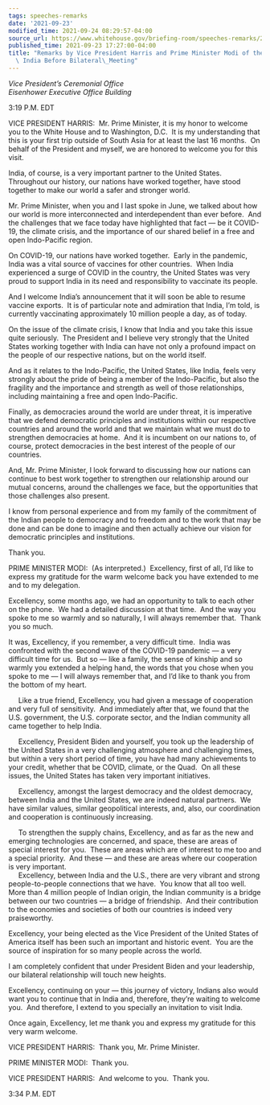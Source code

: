 ```yaml
---
tags: speeches-remarks
date: '2021-09-23'
modified_time: 2021-09-24 08:29:57-04:00
source_url: https://www.whitehouse.gov/briefing-room/speeches-remarks/2021/09/23/remarks-by-vice-president-harris-and-prime-minister-modi-of-the-republic-of-india-before-bilateral-meeting/
published_time: 2021-09-23 17:27:00-04:00
title: "Remarks by Vice President Harris and Prime Minister Modi of the Republic of\
  \ India Before Bilateral\_Meeting"
---
```

 
*Vice President’s Ceremonial Office  
*Eisenhower Executive Office Building**

3:19 P.M. EDT  
  
VICE PRESIDENT HARRIS:  Mr. Prime Minister, it is my honor to welcome
you to the White House and to Washington, D.C.  It is my understanding
that this is your first trip outside of South Asia for at least the last
16 months.  On behalf of the President and myself, we are honored to
welcome you for this visit.  
  
India, of course, is a very important partner to the United States. 
Throughout our history, our nations have worked together, have stood
together to make our world a safer and stronger world.   
  
Mr. Prime Minister, when you and I last spoke in June, we talked about
how our world is more interconnected and interdependent than ever
before.  And the challenges that we face today have highlighted that
fact — be it COVID-19, the climate crisis, and the importance of our
shared belief in a free and open Indo-Pacific region.  
  
On COVID-19, our nations have worked together.  Early in the pandemic,
India was a vital source of vaccines for other countries.  When India
experienced a surge of COVID in the country, the United States was very
proud to support India in its need and responsibility to vaccinate its
people.  
  
And I welcome India’s announcement that it will soon be able to resume
vaccine exports.  It is of particular note and admiration that India,
I’m told, is currently vaccinating approximately 10 million people a
day, as of today.  
  
On the issue of the climate crisis, I know that India and you take this
issue quite seriously.  The President and I believe very strongly that
the United States working together with India can have not only a
profound impact on the people of our respective nations, but on the
world itself.  
  
And as it relates to the Indo-Pacific, the United States, like India,
feels very strongly about the pride of being a member of the
Indo-Pacific, but also the fragility and the importance and strength as
well of those relationships, including maintaining a free and open
Indo-Pacific.  
  
Finally, as democracies around the world are under threat, it is
imperative that we defend democratic principles and institutions within
our respective countries and around the world and that we maintain what
we must do to strengthen democracies at home.  And it is incumbent on
our nations to, of course, protect democracies in the best interest of
the people of our countries.  
  
And, Mr. Prime Minister, I look forward to discussing how our nations
can continue to best work together to strengthen our relationship around
our mutual concerns, around the challenges we face, but the
opportunities that those challenges also present.   
  
I know from personal experience and from my family of the commitment of
the Indian people to democracy and to freedom and to the work that may
be done and can be done to imagine and then actually achieve our vision
for democratic principles and institutions.   
  
Thank you.  
  
PRIME MINISTER MODI:  (As interpreted.)  Excellency, first of all, I’d
like to express my gratitude for the warm welcome back you have extended
to me and to my delegation.   
  
Excellency, some months ago, we had an opportunity to talk to each other
on the phone.  We had a detailed discussion at that time.  And the way
you spoke to me so warmly and so naturally, I will always remember
that.  Thank you so much.  
  
It was, Excellency, if you remember, a very difficult time.  India was
confronted with the second wave of the COVID-19 pandemic — a very
difficult time for us.  But so — like a family, the sense of kinship and
so warmly you extended a helping hand, the words that you chose when you
spoke to me — I will always remember that, and I’d like to thank you
from the bottom of my heart.  
  
     Like a true friend, Excellency, you had given a message of
cooperation and very full of sensitivity.  And immediately after that,
we found that the U.S. government, the U.S. corporate sector, and the
Indian community all came together to help India.  
  
     Excellency, President Biden and yourself, you took up the
leadership of the United States in a very challenging atmosphere and
challenging times, but within a very short period of time, you have had
many achievements to your credit, whether that be COVID, climate, or the
Quad.  On all these issues, the United States has taken very important
initiatives.   
  
     Excellency, amongst the largest democracy and the oldest democracy,
between India and the United States, we are indeed natural partners.  We
have similar values, similar geopolitical interests, and, also, our
coordination and cooperation is continuously increasing.   
  
     To strengthen the supply chains, Excellency, and as far as the new
and emerging technologies are concerned, and space, these are areas of
special interest for you.  These are areas which are of interest to me
too and a special priority.  And these — and these are areas where our
cooperation is very important.  
     Excellency, between India and the U.S., there are very vibrant and
strong people-to-people connections that we have.  You know that all too
well.  More than 4 million people of Indian origin, the Indian community
is a bridge between our two countries — a bridge of friendship.  And
their contribution to the economies and societies of both our countries
is indeed very praiseworthy.  
  
Excellency, your being elected as the Vice President of the United
States of America itself has been such an important and historic event. 
You are the source of inspiration for so many people across the
world.   
  
I am completely confident that under President Biden and your
leadership, our bilateral relationship will touch new heights.  
  
Excellency, continuing on your — this journey of victory, Indians also
would want you to continue that in India and, therefore, they’re waiting
to welcome you.  And therefore, I extend to you specially an invitation
to visit India.  
  
Once again, Excellency, let me thank you and express my gratitude for
this very warm welcome.   
  
VICE PRESIDENT HARRIS:  Thank you, Mr. Prime Minister.  
  
PRIME MINISTER MODI:  Thank you.   
  
VICE PRESIDENT HARRIS:  And welcome to you.  Thank you.  
  
3:34 P.M. EDT
